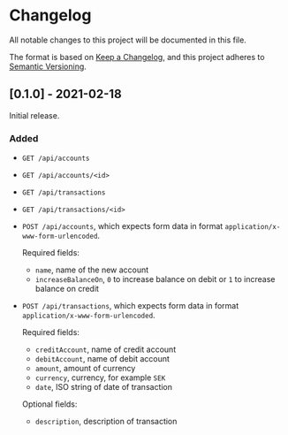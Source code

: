 # Changelog

All notable changes to this project will be documented in this file.

The format is based on [Keep a Changelog](https://keepachangelog.com/en/1.0.0/),
and this project adheres to [Semantic Versioning](https://semver.org/spec/v2.0.0.html).

## [0.1.0] - 2021-02-18

Initial release.

### Added

- `GET /api/accounts`
- `GET /api/accounts/<id>`
- `GET /api/transactions`
- `GET /api/transactions/<id>`
- `POST /api/accounts`, which expects form data in format `application/x-www-form-urlencoded`.

  Required fields:

  - `name`, name of the new account
  - `increaseBalanceOn`, `0` to increase balance on debit or `1` to increase balance on credit

- `POST /api/transactions`, which expects form data in format `application/x-www-form-urlencoded`.

  Required fields:

  - `creditAccount`, name of credit account
  - `debitAccount`, name of debit account
  - `amount`, amount of currency
  - `currency`, currency, for example `SEK`
  - `date`, ISO string of date of transaction

  Optional fields:

  - `description`, description of transaction
